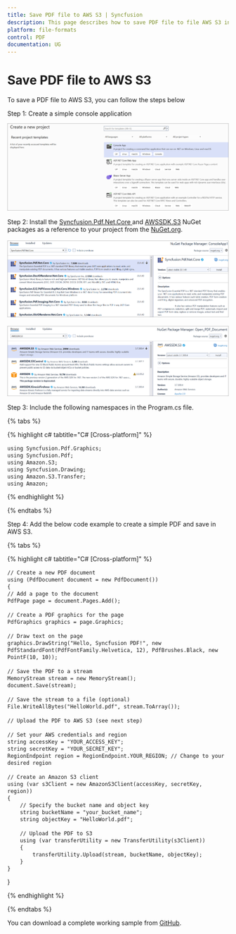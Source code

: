 ```yaml
---
title: Save PDF file to AWS S3 | Syncfusion
description: This page describes how to save PDF file to file AWS S3 in C#  using Syncfusion .NET PDF library.
platform: file-formats
control: PDF
documentation: UG
---
```

# Save PDF file to AWS S3

To save a PDF file to AWS S3, you can follow the steps below


Step 1: Create a simple console application

![Project configuration window](Save-PDF-Images/Console-Application.png)

Step 2: Install the [Syncfusion.Pdf.Net.Core ](https://www.nuget.org/packages/Syncfusion.Pdf.Net.Core) and [AWSSDK.S3](https://www.nuget.org/packages/AWSSDK.S3) NuGet packages as a reference to your project from the [NuGet.org](https://www.nuget.org/).
<br><br>
![NuGet package installation](Save-PDF-Images/Syncfusion.Pdf.Net.Core-nuget.png)
<br><br>
![NuGet package installation](Save-PDF-Images/AWSSDK.S3-nuget.png)


Step 3: Include the following namespaces in the Program.cs file.

{% tabs %}

{% highlight c# tabtitle="C# [Cross-platform]" %}

    using Syncfusion.Pdf.Graphics;
    using Syncfusion.Pdf;
    using Amazon.S3;
    using Syncfusion.Drawing;
    using Amazon.S3.Transfer;
    using Amazon;

{% endhighlight %}

{% endtabs %}


Step 4: Add the below code example to create a simple PDF and save in AWS S3.

{% tabs %}

{% highlight c# tabtitle="C# [Cross-platform]" %}

    // Create a new PDF document
    using (PdfDocument document = new PdfDocument())
    {
    // Add a page to the document
    PdfPage page = document.Pages.Add();

    // Create a PDF graphics for the page
    PdfGraphics graphics = page.Graphics;

    // Draw text on the page
    graphics.DrawString("Hello, Syncfusion PDF!", new PdfStandardFont(PdfFontFamily.Helvetica, 12), PdfBrushes.Black, new PointF(10, 10));

    // Save the PDF to a stream
    MemoryStream stream = new MemoryStream();
    document.Save(stream);

    // Save the stream to a file (optional)
    File.WriteAllBytes("HelloWorld.pdf", stream.ToArray());

    // Upload the PDF to AWS S3 (see next step)

    // Set your AWS credentials and region
    string accessKey = "YOUR_ACCESS_KEY";
    string secretKey = "YOUR_SECRET_KEY";
    RegionEndpoint region = RegionEndpoint.YOUR_REGION; // Change to your desired region

    // Create an Amazon S3 client
    using (var s3Client = new AmazonS3Client(accessKey, secretKey, region))
    {
        // Specify the bucket name and object key
        string bucketName = "your_bucket_name";
        string objectKey = "HelloWorld.pdf";

        // Upload the PDF to S3
        using (var transferUtility = new TransferUtility(s3Client))
        {
            transferUtility.Upload(stream, bucketName, objectKey);
        }
    }
}
    

    
   
    

{% endhighlight %}

{% endtabs %}

You can download a complete working sample from [GitHub](https://github.com/SyncfusionExamples/PDF-Examples/tree/master/Save-PDF-file/To%20AWS%20S3).

